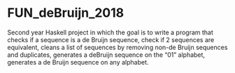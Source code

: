 # FUN_deBruijn_2018
Second year Haskell project in which the goal is to write a program that checks if a sequence is a de Bruijn sequence, check if 2 sequences are equivalent, cleans a list of sequences by removing non-de Bruijn sequences and duplicates, generates a deBruijn sequence on the “01” alphabet,  generates a de Bruijn sequence on any alphabet.
